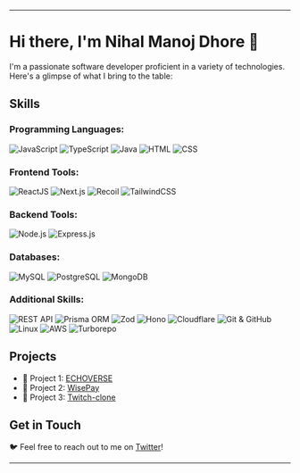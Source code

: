 
---

# Hi there, I'm Nihal Manoj Dhore 👋

I'm a passionate software developer proficient in a variety of technologies. Here's a glimpse of what I bring to the table:

## Skills

### Programming Languages:
![JavaScript](https://img.shields.io/badge/-JavaScript-000?style=for-the-badge&logo=javascript&logoColor=F7DF1E)
![TypeScript](https://img.shields.io/badge/-TypeScript-000?style=for-the-badge&logo=typescript&logoColor=007ACC)
![Java](https://img.shields.io/badge/-Java-000?style=for-the-badge&logo=java&logoColor=007396)
![HTML](https://img.shields.io/badge/-HTML-000?style=for-the-badge&logo=html5&logoColor=E34F26)
![CSS](https://img.shields.io/badge/-CSS-000?style=for-the-badge&logo=css3&logoColor=1572B6)

### Frontend Tools:
![ReactJS](https://img.shields.io/badge/-ReactJS-000?style=for-the-badge&logo=react&logoColor=61DAFB)
![Next.js](https://img.shields.io/badge/-Next.js-000?style=for-the-badge&logo=next.js&logoColor=white)
![Recoil](https://img.shields.io/badge/-Recoil-000?style=for-the-badge&logo=react&logoColor=61DAFB)
![TailwindCSS](https://img.shields.io/badge/-TailwindCSS-000?style=for-the-badge&logo=tailwind-css&logoColor=38B2AC)

### Backend Tools:
![Node.js](https://img.shields.io/badge/-Node.js-000?style=for-the-badge&logo=node.js&logoColor=339933)
![Express.js](https://img.shields.io/badge/-Express.js-000?style=for-the-badge&logo=express&logoColor=white)

### Databases:
![MySQL](https://img.shields.io/badge/-MySQL-000?style=for-the-badge&logo=mysql&logoColor=4479A1)
![PostgreSQL](https://img.shields.io/badge/-PostgreSQL-000?style=for-the-badge&logo=postgresql&logoColor=336791)
![MongoDB](https://img.shields.io/badge/-MongoDB-000?style=for-the-badge&logo=mongodb&logoColor=47A248)

### Additional Skills:
![REST API](https://img.shields.io/badge/-REST%20API-000?style=for-the-badge&logo=api&logoColor=61DAFB)
![Prisma ORM](https://img.shields.io/badge/-Prisma%20ORM-000?style=for-the-badge&logo=prisma&logoColor=336791)
![Zod](https://img.shields.io/badge/-Zod-000?style=for-the-badge)
![Hono](https://img.shields.io/badge/-Hono-000?style=for-the-badge)
![Cloudflare](https://img.shields.io/badge/-Cloudflare-000?style=for-the-badge&logo=cloudflare&logoColor=F38020)
![Git & GitHub](https://img.shields.io/badge/-Git%20%26%20GitHub-000?style=for-the-badge&logo=github&logoColor=181717)
![Linux](https://img.shields.io/badge/-Linux-000?style=for-the-badge&logo=linux&logoColor=FCC624)
![AWS](https://img.shields.io/badge/-AWS-000?style=for-the-badge&logo=amazon-aws&logoColor=232F3E)
![Turborepo](https://img.shields.io/badge/-Turborepo-000?style=for-the-badge)


## Projects

- 🚀 Project 1: [ECHOVERSE](https://e-c-h-o-v-e-r-s-e.vercel.app/blogs)
- 🌟 Project 2: [WisePay](https://github.com/nihal-dhore/WisePay)
- 💼 Project 3: [Twitch-clone](https://gamehub-nihal.vercel.app)

## Get in Touch

🐦 Feel free to reach out to me on [Twitter](https://twitter.com/Nihal_Dhore)!

---
